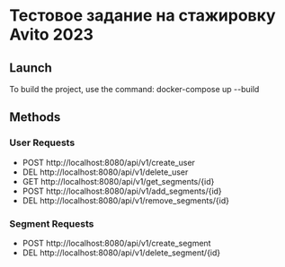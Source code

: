 # Тестовое задание на стажировку Avito 2023
## Launch
To build the project, use the command: docker-compose up --build
## Methods
### User Requests
+ POST http://localhost:8080/api/v1/create_user
+ DEL http://localhost:8080/api/v1/delete_user
+ GET http://localhost:8080/api/v1/get_segments/{id}
+ POST http://localhost:8080/api/v1/add_segments/{id}
+ DEL http://localhost:8080/api/v1/remove_segments/{id}
### Segment Requests
+ POST http://localhost:8080/api/v1/create_segment
+ DEL http://localhost:8080/api/v1/delete_segment/{id}
